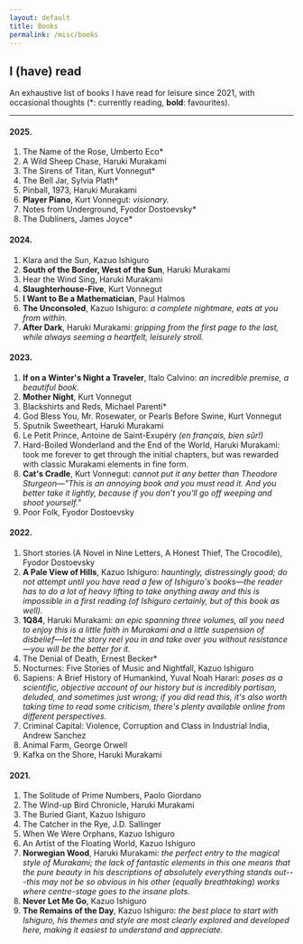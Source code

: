 ```yaml
---
layout: default
title: Books
permalink: /misc/books
---
```


## I (have) read

An exhaustive list of books I have read for leisure since 2021, with occasional thoughts (\*: currently reading, **bold**: favourites). 

---

#### 2025.

1. The Name of the Rose, Umberto Eco*
1. A Wild Sheep Chase, Haruki Murakami
1. The Sirens of Titan, Kurt Vonnegut*
1. The Bell Jar, Sylvia Plath*
1. Pinball, 1973, Haruki Murakami
1. **Player Piano**, Kurt Vonnegut: *visionary.*
1. Notes from Underground, Fyodor Dostoevsky*
1. The Dubliners, James Joyce*

#### 2024. 

1. Klara and the Sun, Kazuo Ishiguro
1. **South of the Border, West of the Sun**, Haruki Murakami
1. Hear the Wind Sing, Haruki Murakami
1. **Slaughterhouse-Five**, Kurt Vonnegut
1. **I Want to Be a Mathematician**, Paul Halmos
1. **The Unconsoled**, Kazuo Ishiguro: *a complete nightmare, eats at you from within.*
1. **After Dark**, Haruki Murakami: *gripping from the first page to the last, while always seeming a heartfelt, leisurely stroll.*

#### 2023. 

1. **If on a Winter's Night a Traveler**, Italo Calvino: *an incredible premise, a beautiful book.*
1. **Mother Night**, Kurt Vonnegut
1. Blackshirts and Reds, Michael Parenti*
1. God Bless You, Mr. Rosewater, or Pearls Before Swine, Kurt Vonnegut
1. Sputnik Sweetheart, Haruki Murakami
1. Le Petit Prince, Antoine de Saint-Exupéry *(en français, bien sûr!)*
1. Hard-Boiled Wonderland and the End of the World, Haruki Murakami: took me forever to get through the initial chapters, but was rewarded with classic Murakami elements in fine form.
1. **Cat's Cradle**, Kurt Vonnegut: *cannot put it any better than Theodore Sturgeon—"This is an annoying book and you must read it. And you better take it lightly, because if you don't you'll go off weeping and shoot yourself."*
1. Poor Folk, Fyodor Dostoevsky

#### 2022. 

1. Short stories (A Novel in Nine Letters, A Honest Thief, The Crocodile), Fyodor Dostoevsky
1. **A Pale View of Hills**, Kazuo Ishiguro: *hauntingly, distressingly good; do not attempt until you have read a few of Ishiguro's books—the reader has to do a lot of heavy lifting to take anything away and this is impossible in a first reading (of Ishiguro certainly, but of this book as well).*
1. **1Q84**, Haruki Murakami: *an epic spanning three volumes, all you need to enjoy this is a little faith in Murakami and a little suspension of disbelief—let the story reel you in and take over you without resistance—you will be the better for it.*
1. The Denial of Death, Ernest Becker*
1. Nocturnes: Five Stories of Music and Nightfall, Kazuo Ishiguro 
1. Sapiens: A Brief History of Humankind, Yuval Noah Harari: *poses as a scientific, objective account of our history but is incredibly partisan, deluded, and sometimes just wrong; if you did read this, it's also worth taking time to read some criticism, there's plenty available online from different perspectives.*
1. Criminal Capital: Violence, Corruption and Class in Industrial India, Andrew Sanchez
1. Animal Farm, George Orwell
1. Kafka on the Shore, Haruki Murakami

#### 2021.

1. The Solitude of Prime Numbers, Paolo Giordano 
1. The Wind-up Bird Chronicle, Haruki Murakami
1. The Buried Giant, Kazuo Ishiguro
1. The Catcher in the Rye, J.D. Sallinger
1. When We Were Orphans, Kazuo Ishiguro
1. An Artist of the Floating World, Kazuo Ishiguro
1. **Norwegian Wood**, Haruki Murakami: *the perfect entry to the magical style of Murakami; the lack of fantastic elements in this one means that the pure beauty in his descriptions of absolutely everything stands out---this may not be so obvious in his other (equally breathtaking) works where centre-stage goes to the insane plots.*
1. **Never Let Me Go**, Kazuo Ishiguro
1. **The Remains of the Day**, Kazuo Ishiguro: *the best place to start with Ishiguro, his themes and style are most clearly explored and developed here, making it easiest to understand and appreciate.*
